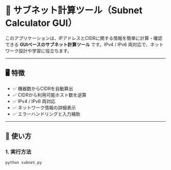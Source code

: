 # 📡 サブネット計算ツール（Subnet Calculator GUI）

このアプリケーションは、IPアドレスとCIDRに関する情報を簡単に計算・確認できる **GUIベースのサブネット計算ツール** です。IPv4 / IPv6 両対応で、ネットワーク設計や学習に役立ちます。

---

## 🖥️ 特徴

- ✅ 機器数からCIDRを自動算出
- ✅ CIDRから利用可能ホスト数を逆算
- ✅ IPv4 / IPv6 両対応
- ✅ ネットワーク情報の詳細表示
- ✅ エラーハンドリングと入力補助

---

## 🚀 使い方

### 1. 実行方法

```bash
python subnet.py

